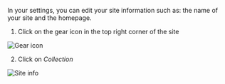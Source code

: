 In your settings, you can edit your site information such as: the name of your site and the homepage.

1. Click on the gear icon in the top right corner of the site

![Gear icon](http://www.uwazi.io/wp-content/uploads/2017/04/gear-icon.png)

2. Click on _Collection_

![Site info](http://www.uwazi.io/wp-content/uploads/2017/04/site-info.png)